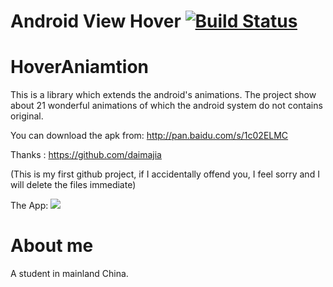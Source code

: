 # Android View Hover [![Build Status](https://travis-ci.org/daimajia/AndroidViewHover.svg)](https://travis-ci.org/daimajia/AndroidViewHover)
HoverAniamtion
==============

This is a library which extends the android's animations. The project show about 21 wonderful animations of which the android system do not contains original.

You can download the apk from:  http://pan.baidu.com/s/1c02ELMC

Thanks : https://github.com/daimajia

(This is my first github project, if I accidentally offend you, I feel sorry and I will delete the files immediate)


The App:
![](https://github.com/lj654548718/HoverAniamtion/blob/master/Demos/imgs/show0.png)




# About me

A student in mainland China. 
